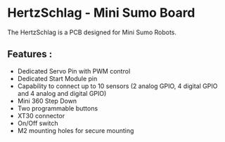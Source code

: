 # HertzSchlag - Mini Sumo Board
The HertzSchlag is a PCB designed for Mini Sumo Robots.

## Features :
- Dedicated Servo Pin with PWM control
- Dedicated Start Module pin
- Capability to connect up to 10 sensors (2 analog GPIO, 4 digital GPIO and 4 analog and digital GPIO)
- Mini 360 Step Down
- Two programmable buttons
- XT30 connector
- On/Off switch
- M2 mounting holes for secure mounting
